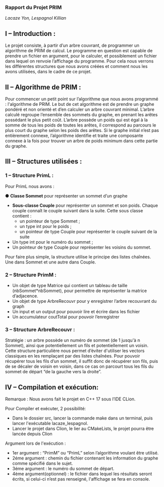 ### Rapport du Projet PRIM

*Lacaze Yon, Lespagnol Killian*

## I – Introduction :

Le projet consiste, à partir d’un arbre couvrant, de programmer un algorithme de PRIM de calcul. Le programme en question est capable de prendre un fichier en argument, pour le calculer, et possiblement un fichier dans lequel on renvoie l’affichage du programme. Pour cela nous verrons les différentes structures que nous avons créées et comment nous les avons utilisées, dans le cadre de ce projet.

## II – Algorithme de PRIM :

Pour commencer un petit point sur l’algorithme que nous avons programmé : l'algorithme de PRIM. Le but de cet algorithme est de prendre un graphe pondéré et non orienté et d’en calculer un arbre couvrant minimal. L’arbre calculé regroupe l’ensemble des sommets du graphe, en prenant les arêtes possédant le plus petit coût. L’arbre possède un poids qui est égal à la somme de tous les poids de toutes les arêtes, il correspond au parcours le plus court du graphe selon les poids des arêtes. Si le graphe initial n’est pas entièrement connexe, l’algorithme identifie et traite une composante connexe à la fois pour trouver un arbre de poids minimum dans cette partie du graphe.

## III – Structures utilisées :

### 1 – Structure PrimL :

Pour PrimL nous avons :

● **Classe Sommet** pour représenter un sommet d’un graphe

- **Sous-classe Couple** pour représenter un sommet et son poids. Chaque couple connaît le couple suivant dans la suite. Cette sous classe contient :
  - un pointeur de type Sommet ;
  - un type int pour le poids ;
  - un pointeur de type Couple pour représenter le couple suivant de la suite
- Un type int pour le numéro du sommet ;
- Un pointeur de type Couple pour représenter les voisins du sommet.

Pour faire plus simple, la structure utilise le principe des listes chaînées. Une dans Sommet et une autre dans Couple.

### 2 – Structure PrimM :

- Un objet de type Matrice qui contient un tableau de taille (nbSommet\*nbSommet), pour permettre de représenter la matrice d’adjacence.
- Un objet de type ArbreRecouvr pour y enregistrer l’arbre recouvrant du graph
- Un input et un output pour pouvoir lire et écrire dans les fichier
- Un accumulateur coutTotal pour pouvoir l’enregistrer

### 3 – Structure ArbreRecouvr :

Stratégie : un arbre possède un numéro de sommet (de 1 jusqu'à n Sommet), ainsi que potentiellement un fils et potentiellement un voisin. Cette structure particulière nous permet d’éviter d'utiliser les vectors classiques en les remplaçant par des listes chaînées. Pour pouvoir récupérer tous les fils d’un sommet, il suffit donc de récupérer son fils, puis de se décaler de voisin en voisin, dans ce cas on parcourt tous les fils du sommet de départ “de la gauche vers la droite”.

## IV – Compilation et exécution:

Remarque : Nous avons fait le projet en C++ 17 sous l’IDE CLion.

Pour Compiler et exécuter, 2 possibilité:

- Dans le dossier src, lancer la commande make dans un terminal, puis lancer l'exécutable lacaze\_lespagnol.
- Lancer le projet dans Clion, le lier au CMakeLists, le projet pourra être lancée depuis Clion

Argument lors de l'exécution :

- 1er argument : “PrimM” ou “PrimL” selon l’algorithme voulant être utilisé.
- 2éme argument : chemin du fichier contenant les information du graphe comme spécifié dans le sujet.
- 3éme argument : le numéro du sommet de départ.
- 4ème argument(optionnel) : le fichier dans lequel les résultats seront écrits, si celui-ci n’est pas renseigné, l'affichage se fera en console.
